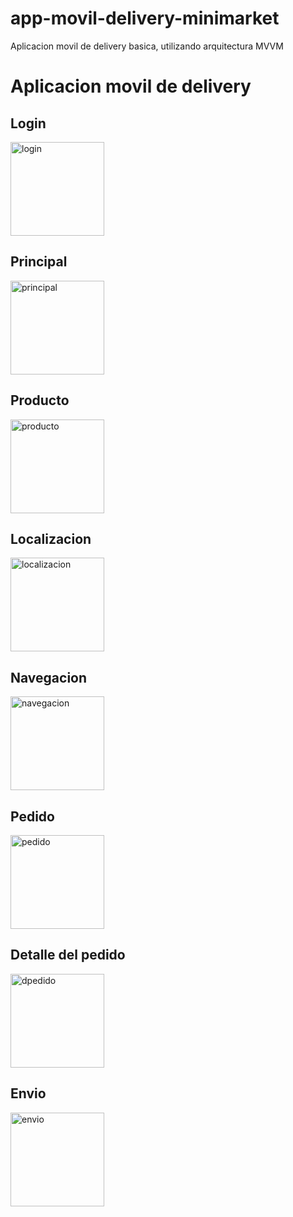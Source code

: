 # app-movil-delivery-minimarket
Aplicacion movil de delivery basica, utilizando arquitectura MVVM

<h1>Aplicacion movil de delivery</h1>

<h2>Login</h2>
<img src="https://i.postimg.cc/qRJM3czR/login.jpg" width="150px" alt="login" />

<h2>Principal</h2>
<img src="https://i.postimg.cc/nrKyYggf/principal.jpg" width="150px" alt="principal" />

<h2>Producto</h2>
<img src="https://i.postimg.cc/8khgSf5X/producto.jpg" width="150px" alt="producto" />

<h2>Localizacion</h2>
<img src="https://i.postimg.cc/8P9RmcdD/mapa-geolocalizacion.jpg" width="150px" alt="localizacion" />

<h2>Navegacion</h2>
<img src="https://i.postimg.cc/X7pK5dCQ/navegacion.jpg" width="150px" alt="navegacion" />

<h2>Pedido</h2>
<img src="https://i.postimg.cc/XvJyM0kx/pedido.jpg" width="150px" alt="pedido" />

<h2>Detalle del pedido</h2>
<img src="https://i.postimg.cc/fbrSDgHs/pedido-envio.jpg" width="150px" alt="dpedido" />

<h2>Envio</h2>
<img src="https://i.postimg.cc/hj8npXQY/envio.jpg" width="150px" alt="envio" />





